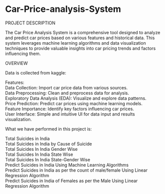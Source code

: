 # Car-Price-analysis-System

PROJECT DESCRIPTION

The Car Price Analysis System is a comprehensive tool designed to analyze and predict car prices based on various features and historical data. This system leverages machine learning algorithms and data visualization techniques to provide valuable insights into car pricing trends and factors influencing them.

OVERVIEW

Data is collected from kaggle:


Features:<br />
Data Collection: Import car price data from various sources.<br /> 
Data Preprocessing: Clean and preprocess data for analysis.<br /> 
Exploratory Data Analysis (EDA): Visualize and explore data patterns.<br /> 
Price Prediction: Predict car prices using machine learning models.<br /> 
Feature Importance: Identify key factors influencing car prices.<br /> 
User Interface: Simple and intuitive UI for data input and results visualization.<br /> 

<p>What we have performed in this project is:<br /> 

Total Suicides in India<br /> 
Total Suicides in India by Cause of Suicide<br /> 
Total Suicides In India Gender Wise<br /> 
Total Suicides In India State Wise<br /> 
Total Suicides In India State-Gender Wise<br /> 
Predict Suicides in India Using Machine Learning Algorithms<br /> 
Predict Suicides in India as per the count of male/female Using Linear Regression Algorithm<br /> 
Predict Suicides in India of Females as per the Male Using Linear Regression Algorithm</p>

